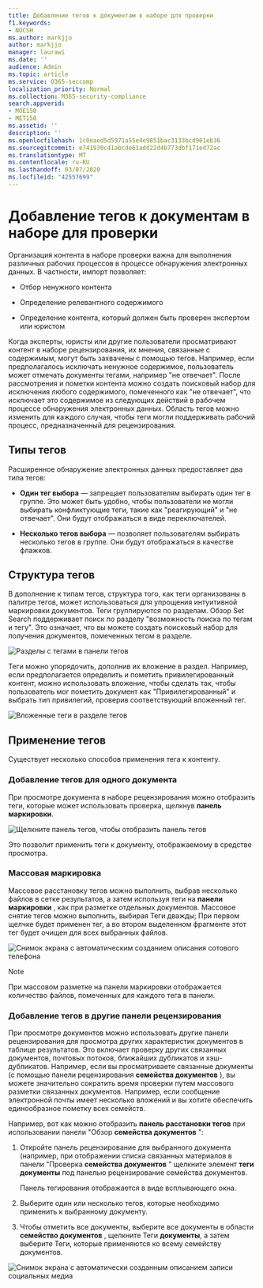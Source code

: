 ```yaml
---
title: Добавление тегов к документам в наборе для проверки
f1.keywords:
- NOCSH
ms.author: markjjo
author: markjjo
manager: laurawi
ms.date: ''
audience: Admin
ms.topic: article
ms.service: O365-seccomp
localization_priority: Normal
ms.collection: M365-security-compliance
search.appverid:
- MOE150
- MET150
ms.assetid: ''
description: ''
ms.openlocfilehash: 1c0eaed5d5971a55e4e9851bac3133bcd961eb36
ms.sourcegitcommit: e741930c41abcde61add22d4b773dbf171ed72ac
ms.translationtype: MT
ms.contentlocale: ru-RU
ms.lasthandoff: 03/07/2020
ms.locfileid: "42557699"
---
```

# <a name="tag-documents-in-a-review-set"></a>Добавление тегов к документам в наборе для проверки

Организация контента в наборе проверки важна для выполнения различных рабочих процессов в процессе обнаружения электронных данных. В частности, импорт позволяет:

- Отбор ненужного контента

- Определение релевантного содержимого
 
- Определение контента, который должен быть проверен экспертом или юристом

Когда эксперты, юристы или другие пользователи просматривают контент в наборе рецензирования, их мнения, связанные с содержимым, могут быть захвачены с помощью тегов. Например, если предполагалось исключать ненужное содержимое, пользователь может отмечать документы тегами, например "не отвечает". После рассмотрения и пометки контента можно создать поисковый набор для исключения любого содержимого, помеченного как "не отвечает", что исключает это содержимое из следующих действий в рабочем процессе обнаружения электронных данных. Область тегов можно изменить для каждого случая, чтобы теги могли поддерживать рабочий процесс, предназначенный для рецензирования.

## <a name="tag-types"></a>Типы тегов

Расширенное обнаружение электронных данных предоставляет два типа тегов:

- **Один тег выбора** — запрещает пользователям выбирать один тег в группе. Это может быть удобно, чтобы пользователи не могли выбирать конфликтующие теги, такие как "реагирующий" и "не отвечает". Они будут отображаться в виде переключателей.

- **Несколько тегов выбора** — позволяет пользователям выбирать несколько тегов в группе. Они будут отображаться в качестве флажков.

## <a name="tag-structure"></a>Структура тегов

В дополнение к типам тегов, структура того, как теги организованы в палитре тегов, может использоваться для упрощения интуитивной маркировки документов. Теги группируются по разделам. Обзор Set Search поддерживает поиск по разделу "возможность поиска по тегам и тегу". Это означает, что вы можете создать поисковый набор для получения документов, помеченных тегом в разделе.

![Разделы с тегами в панели тегов](../media/Tagtypes.png)

Теги можно упорядочить, дополнив их вложение в раздел. Например, если предполагается определить и пометить привилегированный контент, можно использовать вложение, чтобы сделать так, чтобы пользователь мог пометить документ как "Привилегированный" и выбрать тип привилегий, проверив соответствующий вложенный тег.

![Вложенные теги в разделе тегов](../media/Nestingtags.png)

## <a name="applying-tags"></a>Применение тегов

Существует несколько способов применения тега к контенту.

### <a name="tagging-a-single-document"></a>Добавление тегов для одного документа

При просмотре документа в наборе рецензирования можно отобразить теги, которые может использовать проверка, щелкнув **панель маркировки**.

![Щелкните панель тегов, чтобы отобразить панель тегов](../media/Singledoctag.png)

Это позволит применить теги к документу, отображаемому в средстве просмотра.

### <a name="bulk-tagging"></a>Массовая маркировка

Массовое расстановку тегов можно выполнить, выбрав несколько файлов в сетке результатов, а затем используя теги на **панели маркировки** , как при разметке отдельных документов. Массовое снятие тегов можно выполнить, выбирая Теги дважды; При первом щелчке будет применен тег, а во втором выделенном фрагменте этот тег будет очищен для всех выбранных файлов.

![Снимок экрана с автоматическим созданием описания сотового телефона](../media/Bulktag.png)

> [!NOTE]
> При массовом разметке на панели маркировки отображается количество файлов, помеченных для каждого тега в панели.

### <a name="tagging-in-other-review-panels"></a>Добавление тегов в другие панели рецензирования

При просмотре документов можно использовать другие панели рецензирования для просмотра других характеристик документов в таблице результатов. Это включает проверку других связанных документов, почтовых потоков, ближайших дубликатов и хэш-дубликатов. Например, если вы просматриваете связанные документы (с помощью панели рецензирования **семейства документов** ), вы можете значительно сократить время проверки путем массового разметки связанных документов. Например, если сообщение электронной почты имеет несколько вложений и вы хотите обеспечить единообразное пометку всех семейств.

Например, вот как можно отобразить **панель расстановки тегов** при использовании панели "Обзор **семейства документов** ":

1. Откройте панель рецензирование для выбранного документа (например, при отображении списка связанных материалов в панели "Проверка **семейства документов** " щелкните элемент **теги документы** под панелью рецензирование семейства документов.

   Панель тегирования отображается в виде всплывающего окна.

2. Выберите один или несколько тегов, которые необходимо применить к выбранному документу. 

3. Чтобы отметить все документы, выберите все документы в области **семейство документов** , щелкните Теги **документы**, а затем выберите Теги, которые применяются ко всему семейству документов.

![Снимок экрана с автоматически созданным описанием записи социальных медиа](../media/Relatedtag.png)
